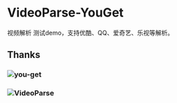 # VideoParse-YouGet

视频解析 测试demo，支持优酷、QQ、爱奇艺、乐视等解析。

## Thanks

### ![you-get](https://github.com/soimort/you-get.git)
### ![VideoParse](https://github.com/yhsj0919/VideoParse.git)

